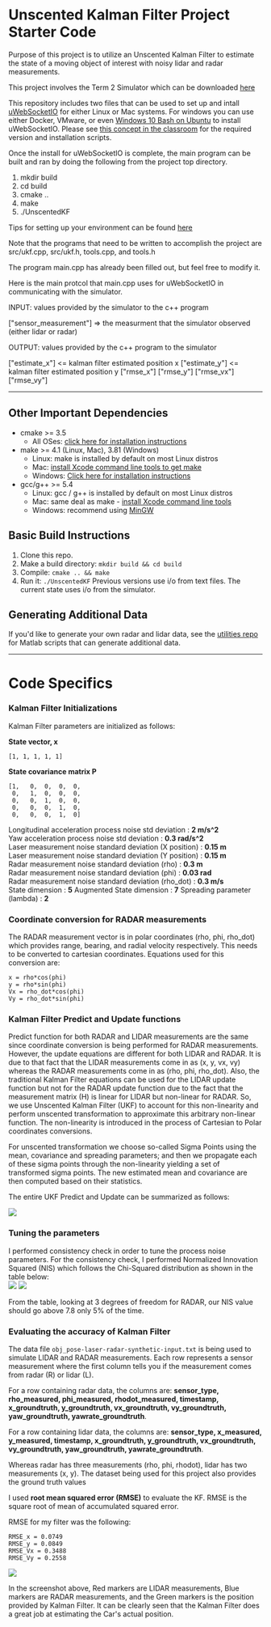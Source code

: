 # Unscented Kalman Filter Project Starter Code

Purpose of this project is to utilize an Unscented Kalman Filter to estimate the state of a moving object of interest with noisy lidar and radar measurements.

This project involves the Term 2 Simulator which can be downloaded [here](https://github.com/udacity/self-driving-car-sim/releases)

This repository includes two files that can be used to set up and intall [uWebSocketIO](https://github.com/uWebSockets/uWebSockets) for either Linux or Mac systems. For windows you can use either Docker, VMware, or even [Windows 10 Bash on Ubuntu](https://www.howtogeek.com/249966/how-to-install-and-use-the-linux-bash-shell-on-windows-10/) to install uWebSocketIO. Please see [this concept in the classroom](https://classroom.udacity.com/nanodegrees/nd013/parts/40f38239-66b6-46ec-ae68-03afd8a601c8/modules/0949fca6-b379-42af-a919-ee50aa304e6a/lessons/f758c44c-5e40-4e01-93b5-1a82aa4e044f/concepts/16cf4a78-4fc7-49e1-8621-3450ca938b77) for the required version and installation scripts.

Once the install for uWebSocketIO is complete, the main program can be built and ran by doing the following from the project top directory.

1. mkdir build
2. cd build
3. cmake ..
4. make
5. ./UnscentedKF

Tips for setting up your environment can be found [here](https://classroom.udacity.com/nanodegrees/nd013/parts/40f38239-66b6-46ec-ae68-03afd8a601c8/modules/0949fca6-b379-42af-a919-ee50aa304e6a/lessons/f758c44c-5e40-4e01-93b5-1a82aa4e044f/concepts/23d376c7-0195-4276-bdf0-e02f1f3c665d)

Note that the programs that need to be written to accomplish the project are src/ukf.cpp, src/ukf.h, tools.cpp, and tools.h

The program main.cpp has already been filled out, but feel free to modify it.

Here is the main protcol that main.cpp uses for uWebSocketIO in communicating with the simulator.


INPUT: values provided by the simulator to the c++ program

["sensor_measurement"] => the measurment that the simulator observed (either lidar or radar)


OUTPUT: values provided by the c++ program to the simulator

["estimate_x"] <= kalman filter estimated position x
["estimate_y"] <= kalman filter estimated position y
["rmse_x"]
["rmse_y"]
["rmse_vx"]
["rmse_vy"]

---

## Other Important Dependencies
* cmake >= 3.5
  * All OSes: [click here for installation instructions](https://cmake.org/install/)
* make >= 4.1 (Linux, Mac), 3.81 (Windows)
  * Linux: make is installed by default on most Linux distros
  * Mac: [install Xcode command line tools to get make](https://developer.apple.com/xcode/features/)
  * Windows: [Click here for installation instructions](http://gnuwin32.sourceforge.net/packages/make.htm)
* gcc/g++ >= 5.4
  * Linux: gcc / g++ is installed by default on most Linux distros
  * Mac: same deal as make - [install Xcode command line tools](https://developer.apple.com/xcode/features/)
  * Windows: recommend using [MinGW](http://www.mingw.org/)

## Basic Build Instructions

1. Clone this repo.
2. Make a build directory: `mkdir build && cd build`
3. Compile: `cmake .. && make`
4. Run it: `./UnscentedKF` Previous versions use i/o from text files.  The current state uses i/o
from the simulator.

## Generating Additional Data

If you'd like to generate your own radar and lidar data, see the
[utilities repo](https://github.com/udacity/CarND-Mercedes-SF-Utilities) for
Matlab scripts that can generate additional data.

---

# Code Specifics

### Kalman Filter Initializations

Kalman Filter parameters are initialized as follows:

**State vector, x**  
```
[1, 1, 1, 1, 1]
```

**State covariance matrix P**  
```
[1,   0,  0,  0,  0,  
 0,   1,  0,  0,  0,
 0,   0,  1,  0,  0,
 0,   0,  0,  1,  0,
 0,   0,  0,  1,  0]  
```

Longitudinal acceleration process noise std deviation : **2 m/s^2**  
Yaw acceleration process noise std deviation : **0.3 rad/s^2**  
Laser measurement noise standard deviation (X position) : **0.15 m**  
Laser measurement noise standard deviation (Y position) : **0.15 m**  
Radar measurement noise standard deviation (rho) : **0.3 m**   
Radar measurement noise standard deviation (phi) : **0.03 rad**   
Radar measurement noise standard deviation (rho_dot) : **0.3 m/s**  
State dimension : **5**
Augmented State dimension : **7**
Spreading parameter (lambda) : **2**   

### Coordinate conversion for RADAR measurements  
The RADAR measurement vector is in polar coordinates (rho, phi, rho_dot) which provides range, bearing, and radial velocity respectively. This needs to be converted to cartesian coordinates. Equations used for this conversion are:  
```
x = rho*cos(phi)
y = rho*sin(phi)
Vx = rho_dot*cos(phi)
Vy = rho_dot*sin(phi)
```

### Kalman Filter Predict and Update functions
Predict function for both RADAR and LIDAR measurements are the same since coordinate conversion is being performed for RADAR measurements. However, the update equations are different for both LIDAR and RADAR. It is due to that fact that the LIDAR measurements come in as (x, y, vx, vy) whereas the RADAR measurements come in as (rho, phi, rho_dot). Also, the traditional Kalman Filter equations can be used for the LIDAR update function but not for the RADAR update function due to the fact that the measurement matrix (H) is linear for LIDAR but non-linear for RADAR. So, we use Unscented Kalman Filter (UKF) to account for this non-linearity and perform unscented transformation to approximate this arbitrary non-linear function. The non-linearity is introduced in the process of Cartesian to Polar coordinates conversions.  

For unscented transformation we choose so-called Sigma Points using the mean, covariance and spreading parameters; and then we propagate each of these sigma points through the non-linearity yielding a set of transformed sigma points. The new estimated mean and covariance are then computed based on their statistics.

The entire UKF Predict and Update can be summarized as follows:

![](screenshots/ukf_roadmap.PNG)

### Tuning the parameters  
I performed consistency check in order to tune the process noise parameters. For the consistency check, I performed Normalized Innovation Squared (NIS) which follows the Chi-Squared distribution as shown in the table below:  
![](screenshots/nis.PNG)
![](screenshots/chi-squared-distribution.PNG)

From the table, looking at 3 degrees of freedom for RADAR, our NIS value should go above 7.8 only 5% of the time.

### Evaluating the accuracy of Kalman Filter
The data file `obj_pose-laser-radar-synthetic-input.txt` is being used to simulate LIDAR and RADAR measurements. Each row represents a sensor measurement where the first column tells you if the measurement comes from radar (R) or lidar (L).

For a row containing radar data, the columns are: **sensor_type, rho_measured, phi_measured, rhodot_measured, timestamp, x_groundtruth, y_groundtruth, vx_groundtruth, vy_groundtruth, yaw_groundtruth, yawrate_groundtruth**.

For a row containing lidar data, the columns are: **sensor_type, x_measured, y_measured, timestamp, x_groundtruth, y_groundtruth, vx_groundtruth, vy_groundtruth, yaw_groundtruth, yawrate_groundtruth**.

Whereas radar has three measurements (rho, phi, rhodot), lidar has two measurements (x, y).
The dataset being used for this project also provides the ground truth values

I used **root mean squared error (RMSE)** to evaluate the KF. RMSE is the square root of mean of accumulated squared error.

RMSE for my filter was the following:    

```
RMSE_x = 0.0749
RMSE_y = 0.0849
RMSE_Vx = 0.3488
RMSE_Vy = 0.2558
```

![](screenshots/rmse.png)

In the screenshot above, Red markers are LIDAR measurements, Blue markers are RADAR measurements, and the Green markers is the position provided by Kalman Filter. It can be clearly seen that the Kalman Filter does a great job at estimating the Car's actual position.
